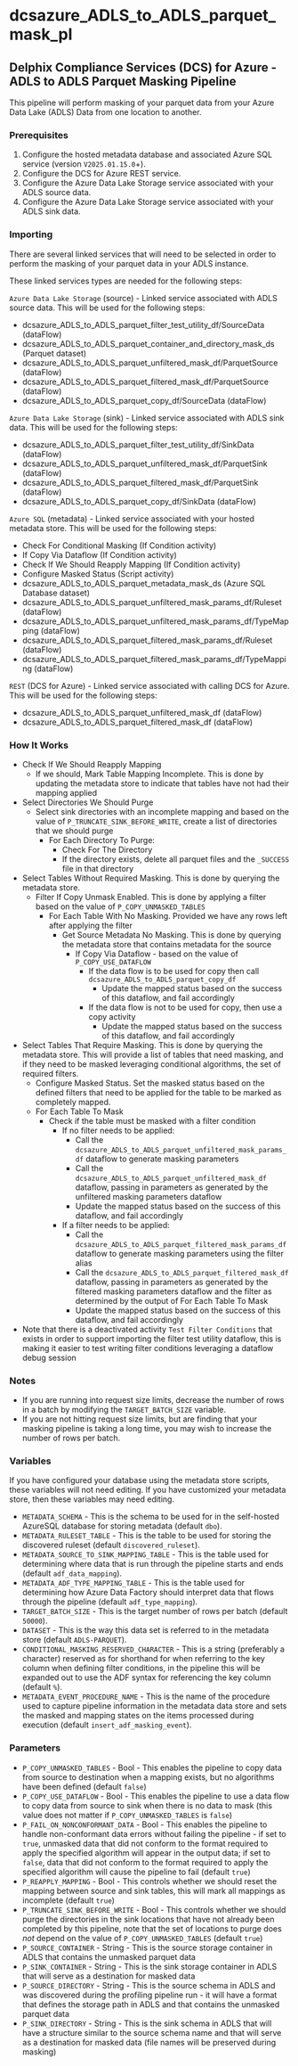# dcsazure_ADLS_to_ADLS_parquet_mask_pl
## Delphix Compliance Services (DCS) for Azure - ADLS to ADLS Parquet Masking Pipeline

This pipeline will perform masking of your parquet data from your Azure Data Lake (ADLS) Data from one location to
another.

### Prerequisites

1. Configure the hosted metadata database and associated Azure SQL service (version `V2025.01.15.0`+).
1. Configure the DCS for Azure REST service.
1. Configure the Azure Data Lake Storage service associated with your ADLS source data.
1. Configure the Azure Data Lake Storage service associated with your ADLS sink data.


### Importing
There are several linked services that will need to be selected in order to perform the masking of your parquet data
in your ADLS instance.

These linked services types are needed for the following steps:

`Azure Data Lake Storage` (source) - Linked service associated with ADLS source data. This will be used for the
following steps:
* dcsazure_ADLS_to_ADLS_parquet_filter_test_utility_df/SourceData (dataFlow)
* dcsazure_ADLS_to_ADLS_parquet_container_and_directory_mask_ds (Parquet dataset)
* dcsazure_ADLS_to_ADLS_parquet_unfiltered_mask_df/ParquetSource (dataFlow)
* dcsazure_ADLS_to_ADLS_parquet_filtered_mask_df/ParquetSource (dataFlow)
* dcsazure_ADLS_to_ADLS_parquet_copy_df/SourceData (dataFlow)

`Azure Data Lake Storage` (sink) - Linked service associated with ADLS sink data. This will be used for the
following steps:
* dcsazure_ADLS_to_ADLS_parquet_filter_test_utility_df/SinkData (dataFlow)
* dcsazure_ADLS_to_ADLS_parquet_unfiltered_mask_df/ParquetSink (dataFlow)
* dcsazure_ADLS_to_ADLS_parquet_filtered_mask_df/ParquetSink (dataFlow)
* dcsazure_ADLS_to_ADLS_parquet_copy_df/SinkData (dataFlow)

`Azure SQL` (metadata) - Linked service associated with your hosted metadata store. This will be used for the following
steps:
* Check For Conditional Masking (If Condition activity)
* If Copy Via Dataflow (If Condition activity)
* Check If We Should Reapply Mapping (If Condition activity)
* Configure Masked Status (Script activity)
* dcsazure_ADLS_to_ADLS_parquet_metadata_mask_ds (Azure SQL Database dataset)
* dcsazure_ADLS_to_ADLS_parquet_unfiltered_mask_params_df/Ruleset (dataFlow)
* dcsazure_ADLS_to_ADLS_parquet_unfiltered_mask_params_df/TypeMapping (dataFlow)
* dcsazure_ADLS_to_ADLS_parquet_filtered_mask_params_df/Ruleset (dataFlow)
* dcsazure_ADLS_to_ADLS_parquet_filtered_mask_params_df/TypeMapping (dataFlow)

`REST` (DCS for Azure) - Linked service associated with calling DCS for Azure. This will be used for the following
steps:
* dcsazure_ADLS_to_ADLS_parquet_unfiltered_mask_df (dataFlow)
* dcsazure_ADLS_to_ADLS_parquet_filtered_mask_df (dataFlow)

### How It Works
* Check If We Should Reapply Mapping
  * If we should, Mark Table Mapping Incomplete. This is done by updating the metadata store to indicate that tables
    have not had their mapping applied
* Select Directories We Should Purge
  * Select sink directories with an incomplete mapping and based on the value of `P_TRUNCATE_SINK_BEFORE_WRITE`, create
    a list of directories that we should purge 
    * For Each Directory To Purge:
      * Check For The Directory
      * If the directory exists, delete all parquet files and the `_SUCCESS` file in that directory
* Select Tables Without Required Masking. This is done by querying the metadata store.
  * Filter If Copy Unmask Enabled. This is done by applying a filter based on the value of `P_COPY_UNMASKED_TABLES`
    * For Each Table With No Masking. Provided we have any rows left after applying the filter
      * Get Source Metadata No Masking. This is done by querying the metadata store that contains metadata for the
        source
        * If Copy Via Dataflow - based on the value of `P_COPY_USE_DATAFLOW`
          * If the data flow is to be used for copy then call `dcsazure_ADLS_to_ADLS_parquet_copy_df`
            * Update the mapped status based on the success of this dataflow, and fail accordingly
          * If the data flow is not to be used for copy, then use a copy activity
            * Update the mapped status based on the success of this dataflow, and fail accordingly
* Select Tables That Require Masking. This is done by querying the metadata store. This will provide a list of tables
  that need masking, and if they need to be masked leveraging conditional algorithms, the set of required filters.
  * Configure Masked Status. Set the masked status based on the defined filters that need to be applied for the table to
    be marked as completely mapped.
  * For Each Table To Mask
    * Check if the table must be masked with a filter condition
      * If no filter needs to be applied:
        * Call the `dcsazure_ADLS_to_ADLS_parquet_unfiltered_mask_params_df` dataflow to generate masking parameters
        * Call the `dcsazure_ADLS_to_ADLS_parquet_unfiltered_mask_df` dataflow, passing in parameters as generated by
          the unfiltered masking parameters dataflow
        * Update the mapped status based on the success of this dataflow, and fail accordingly
      * If a filter needs to be applied:
        * Call the `dcsazure_ADLS_to_ADLS_parquet_filtered_mask_params_df` dataflow to generate masking parameters using
          the filter alias
        * Call the `dcsazure_ADLS_to_ADLS_parquet_filtered_mask_df` dataflow, passing in parameters as generated by the
          filtered masking parameters dataflow and the filter as determined by the output of For Each Table To Mask
        * Update the mapped status based on the success of this dataflow, and fail accordingly
* Note that there is a deactivated activity `Test Filter Conditions` that exists in order to support importing the
  filter test utility dataflow, this is making it easier to test writing filter conditions leveraging a dataflow debug
  session

### Notes
* If you are running into request size limits, decrease the number of rows in a batch by modifying the
  `TARGET_BATCH_SIZE` variable.
* If you are not hitting request size limits, but are finding that your masking pipeline is taking a long time, you may
  wish to increase the number of rows per batch.

### Variables

If you have configured your database using the metadata store scripts, these variables will not need editing. If you
have customized your metadata store, then these variables may need editing.

* `METADATA_SCHEMA` - This is the schema to be used for in the self-hosted AzureSQL database for storing metadata
  (default `dbo`).
* `METADATA_RULESET_TABLE` - This is the table to be used for storing the discovered ruleset (default
  `discovered_ruleset`).
* `METADATA_SOURCE_TO_SINK_MAPPING_TABLE` - This is the table used for determining where data that is run through the
  pipeline starts and ends (default `adf_data_mapping`).
* `METADATA_ADF_TYPE_MAPPING_TABLE` - This is the table used for determining how Azure Data Factory should interpret
  data that flows through the pipeline (default `adf_type_mapping`).
* `TARGET_BATCH_SIZE` - This is the target number of rows per batch (default `50000`).
* `DATASET` - This is the way this data set is referred to in the metadata store (default `ADLS-PARQUET`).
* `CONDITIONAL_MASKING_RESERVED_CHARACTER` - This is a string (preferably a character) reserved as for shorthand for
  when referring to the key column when defining filter conditions, in the pipeline this will be expanded out to use the
  ADF syntax for referencing the key column (default `%`).
* `METADATA_EVENT_PROCEDURE_NAME` - This is the name of the procedure used to capture pipeline information in the
  metadata data store and sets the masked and mapping states on the items processed during execution
  (default `insert_adf_masking_event`).

### Parameters

* `P_COPY_UNMASKED_TABLES` - Bool - This enables the pipeline to copy data from source to destination when a mapping
  exists, but no algorithms have been defined (default `false`)
* `P_COPY_USE_DATAFLOW` - Bool - This enables the pipeline to use a data flow to copy data from source to sink when
  there is no data to mask (this value does not matter if `P_COPY_UNMASKED_TABLES` is `false`)
* `P_FAIL_ON_NONCONFORMANT_DATA` - Bool - This enables the pipeline to handle non-conformant data errors without failing
  the pipeline - if set to `true`, unmasked data that did not conform to the format required to apply the specified
  algorithm will appear in the output data; if set to `false`, data that did not conform to the format required to apply
  the specified algorithm will cause the pipeline to fail (default `true`)
* `P_REAPPLY_MAPPING` - Bool - This controls whether we should reset the mapping between source and sink tables, this
  will mark all mappings as incomplete (default `true`)
* `P_TRUNCATE_SINK_BEFORE_WRITE` - Bool - This controls whether we should purge the directories in the sink locations
  that have not already been completed by this pipeline, note that the set of locations to purge does _not_ depend on
  the value of `P_COPY_UNMASKED_TABLES` (default `true`)
* `P_SOURCE_CONTAINER` - String - This is the source storage container in ADLS that contains the unmasked parquet data
* `P_SINK_CONTAINER` - String - This is the sink storage container in ADLS that will serve as a destination for masked
  data
* `P_SOURCE_DIRECTORY` - String - This is the source schema in ADLS and was discovered during the profiling pipeline
  run - it will have a format that defines the storage path in ADLS and that contains the unmasked parquet data
* `P_SINK_DIRECTORY` - String - This is the sink schema in ADLS that will have a structure similar to the source schema
  name and that will serve as a destination for masked data (file names will be preserved during masking)